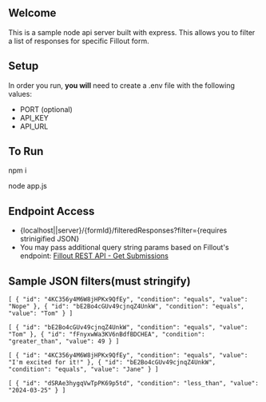 ## Welcome

This is a sample node api server built with express. This allows you to filter a list of responses for specific Fillout form.

## Setup

In order you run, **you will** need to create a .env file with the following values:

- PORT (optional)
- API_KEY
- API_URL

## To Run

npm i

node app.js

## Endpoint Access

- {localhost||server}/{formId}/filteredResponses?filter={requires strinigified JSON}
- You may pass additional query string params based on Fillout's endpoint: 	[Fillout REST API - Get Submissions](https://www.fillout.com/help/fillout-rest-api#a981e824966448029aeb091e0706d070)

## Sample JSON filters(must stringify)

`[
  {
    "id": "4KC356y4M6W8jHPKx9QfEy",
    "condition": "equals",
    "value": "Nope"
  },
  {
    "id": "bE2Bo4cGUv49cjnqZ4UnkW",
    "condition": "equals",
    "value": "Tom"
  }
]`


`[
  {
    "id": "bE2Bo4cGUv49cjnqZ4UnkW",
    "condition": "equals",
    "value": "Tom"
  },
  {
    "id": "fFnyxwWa3KV6nBdfBDCHEA",
    "condition": "greater_than",
    "value": 49
  }
]`

`[
  {
    "id": "4KC356y4M6W8jHPKx9QfEy",
    "condition": "equals",
    "value": "I'm excited for it!"
  },
  {
    "id": "bE2Bo4cGUv49cjnqZ4UnkW",
    "condition": "equals",
    "value": "Jane"
  }
]`

`[
  {
    "id": "dSRAe3hygqVwTpPK69p5td",
    "condition": "less_than",
    "value": "2024-03-25"
  }
]`

